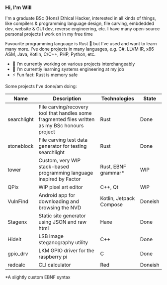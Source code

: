 ### Hi, I'm Will

I'm a graduate BSc (Hons) Ethical Hacker, interested in all kinds of things, like compilers & programming language design, file carving, embdedded dev, website & GUI dev, reverse engineering, etc. I have many open-source personal projects I work on in my free time

Favourite programming language is Rust 🦀 but I've used and want to learn many more. I've done projects in many languages, e.g. C#, LLVM IR, x86 ASM, Java, Kotlin, C/C++, PHP, Python, etc.

- 🔭 I’m currently working on various projects interchangeably
- 🌱 I’m currently learning systems engineering at my job
- ⚡ Fun fact: Rust is memory safe

Some projects I've done/am doing:

| Name        | Description                                                                                            | Technologies             | State   |
| ----------- | ------------------------------------------------------------------------------------------------------ | ------------------------ | ------- |
| searchlight | File carving/recovery tool that handles some fragmented files written as my BSc honours project        | Rust                     | Done    |
| stoneblock  | File carving test data generator for testing searchlight                                               | Rust                     | Done    |
| tower       | Custom, very WIP stack-based programming language inspired by Factor                                   | Rust, EBNF grammar*      | WIP     |
| QPix        | WIP pixel art editor                                                                                   | C++, Qt                  | WIP     |
| VulnFind    | Android app for downloading and browsing the NVD                                                       | Kotlin, Jetpack Compose  | Doneish |
| Stagenx     | Static site generator using JSON and raw html                                                          | Haxe                     | Done    |
| Hideit      | LSB image steganography utility                                                                        | C++                      | Done    |
| gpio_drv    | LKM GPIO driver for the raspberry pi                                                                   | C                        | Done    |
| redcalc     | CLI calculator                                                                                         | Red                      | Doneish |

*A slightly custom EBNF syntax
<!--
TODO Maybe add more to this, idk what to say really. The below stuff is what Github provided by default, maybe can use some of them

- 🔭 I’m currently working on ...
- 🌱 I’m currently learning ...
- 👯 I’m looking to collaborate on ...
- 🤔 I’m looking for help with ...
- 💬 Ask me about ...
- 📫 How to reach me: ...
- 😄 Pronouns: ...
- ⚡ Fun fact: ...
-->
